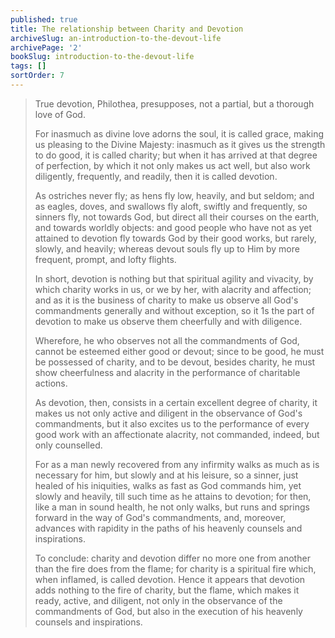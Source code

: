 ```yaml
---
published: true
title: The relationship between Charity and Devotion
archiveSlug: an-introduction-to-the-devout-life
archivePage: '2'
bookSlug: introduction-to-the-devout-life
tags: []
sortOrder: 7
---
```


> True devotion, Philothea, presupposes, not a partial, but a thorough love of God.
>
> For inasmuch as divine love adorns the soul, it is called grace, making us pleasing to the Divine Majesty: inasmuch as it gives us the strength to do good, it is called charity; but when it has arrived at that degree of perfection, by which it not only makes us act well, but also work diligently, frequently, and readily, then it is called devotion.
>
> As ostriches never fly; as hens fly low, heavily, and but seldom; and as eagles, doves, and swallows fly aloft, swiftly and frequently, so sinners fly, not towards God, but direct all their courses on the earth, and towards worldly objects: and good people who have not as yet attained to devotion fly towards God by their good works, but rarely, slowly, and heavily; whereas devout souls fly up to Him by more frequent, prompt, and lofty flights.
>
> In short, devotion is nothing but that spiritual agility and vivacity, by which charity works in us, or we by her, with alacrity and affection; and as it is the business of charity to make us observe all God's commandments generally and without exception, so it 1s the part of devotion to make us observe them cheerfully and with diligence.
>
> Wherefore, he who observes not all the commandments of God, cannot be esteemed either good or devout; since to be good, he must be possessed of charity, and to be devout, besides charity, he must show cheerfulness and alacrity in the performance of charitable actions.
>
> As devotion, then, consists in a certain excellent degree of charity, it makes us not only active and diligent in the observance of God's commandments, but it also excites us to the performance of every good work with an affectionate alacrity, not commanded, indeed, but only counselled.
>
> For as a man newly recovered from any infirmity walks as much as is necessary for him, but slowly and at his leisure, so a sinner, just healed of his iniquities, walks as fast as God commands him, yet slowly and heavily, till such time as he attains to devotion; for then, like a man in sound health, he not only walks, but runs and springs forward in the way of God's commandments, and, moreover, advances with rapidity in the paths of his heavenly counsels and inspirations.
>
> To conclude: charity and devotion differ no more one from another than the fire does from the flame; for charity is a spiritual fire which, when inflamed, is called devotion. Hence it appears that devotion adds nothing to the fire of charity, but the flame, which makes it ready, active, and diligent, not only in the observance of the commandments of God, but also in the execution of his heavenly counsels and inspirations.
